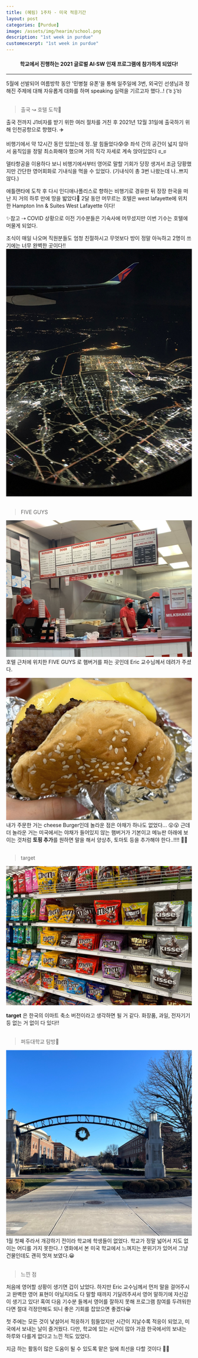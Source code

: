 ```yaml
---
title: (혜림) 1주차 - 미국 적응기간
layout: post
categories: [Purdue]
image: /assets/img/hearim/school.png
description: "1st week in purdue"
customexcerpt: "1st week in purdue"
---
```


#### <center> 학교에서 진행하는 2021 글로벌 AI·SW 인재 프로그램에 참가하게 되었다!</center>
---

5월에 선발되어 여름방학 동안 '민병철 유폰'을 통해 일주일에 3번, 외국인 선생님과 정해진 주제에 대해 자유롭게 대화를 하며 speaking 실력을 기르고자 했다..! ( ͡ಠ ʖ̯ ͡ಠ) <br>
<br>
> 출국 ↝ 호텔 도착🏨

출국 전까지 J1비자를 받기 위한 여러 절차를 거친 후 2021년 12월 31일에 출국하기 위해 인천공항으로 향했다. ✈️

비행기에서 약 12시간 동안 있었는데 정..말 힘들었다😰😰 좌석 간의 공간이 넓지 않아서 움직임을 정말 최소화해야 했으며 거의 직각 자세로 계속 앉아있었다 ಠ_ಠ

델타항공을 이용하다 보니 비행기에서부터 영어로 말할 기회가 당장 생겨서 조금 당황했지만 간단한 영어회화로 기내식을 먹을 수 있었다. (기내식이 총 3번 나왔는데 나..쁘지 않다.)

애틀랜타에 도착 후 다시 인디애나폴리스로 향하는 비행기로 경유한 뒤 장장 한국을 떠난 지 거의 하루 만에 땅을 밟았다🚩
2달 동안 머무르는 호텔은 west lafayette에 위치한 Hampton Inn & Suites West Lafayette 이다!

✨참고 ⇢ COVID 상황으로 이전 기수분들은 기숙사에 머무셨지만 이번 기수는 호텔에 머물게 되었다.

조식이 매일 나오며 직원분들도 엄청 친절하시고 무엇보다 방이 정말 아늑하고 2명이 쓰기에는 너무 완벽한 곳이다!!
![airport](/assets/img/hearim/airport.jpg)<br>
<br>
> FIVE GUYS
>

![fiveguys](/assets/img/hearim/fiveguys.png)
호텔 근처에 위치한 FIVE GUYS 로 햄버거를 파는 곳인데 Eric 교수님께서 데려가 주셨다.

![hamburger](/assets/img/hearim/hamburger.png)
내가 주문한 거는 cheese Burger인데 놀라운 점은 야채가 하나도 없었다... 😮😮
근데 더 놀라운 거는 미국에서는 야채가 들어있지 않는 햄버거가 기본이고 메뉴판 아래에 보이는 것처럼 **토핑 추가**를 원하면 말을 해서 양상추, 토마토 등을 추가해야 한다..!!!! 🥬🍅 <br>
<br>
> target

![target](/assets/img/hearim/target.png)

**target** 은 한국의 이마트 축소 버전이라고 생각하면 될 거 같다.
화장품, 과일, 전자기기 등 없는 거 없이 다 있다!! <br>
<br>
> 퍼듀대학교 탐방🏫

![school](/assets/img/hearim/school.png)
1월 첫째 주라서 개강하기 전이라 학교에 학생들이 없었다. 학교가 정말 넓어서 지도 없이는 어디를 가지 못한다..!
영화에서 본 미국 학교에서 느껴지는 분위기가 있어서 그냥 건물인데도 괜히 멋져 보였다.😀<br>
<br>
> 느낀 점

처음에 영어할 상황이 생기면 겁이 났었다. 하지만 Eric 교수님께서 먼저 말을 걸어주시고 완벽한 영어 표현이 아닐지라도 다 말할 때까지 기달려주셔서 영어 말하기에 자신감이 생기고 있다! 혹여 다음 기수분 들께서 영어를 잘하지 못해 프로그램 참여를 두려워한다면 절대 걱정안해도 되니 좋은 기회를 잡았으면 좋겠다😀

첫 주에는 모든 것이 낯설어서 적응하기 힘들었지만 시간이 지날수록 적응이 되었고, 미국에서 보내는 날이 즐거웠다. 다만, 학교에 있는 시간이 많아 가끔 한국에서의 보내는 하루와 다를게 없다고 느낀 적도 있었다.

지금 하는 활동이 많은 도움이 될 수 있도록 맡은 일에 최선을 다할 것이다 💪🏻